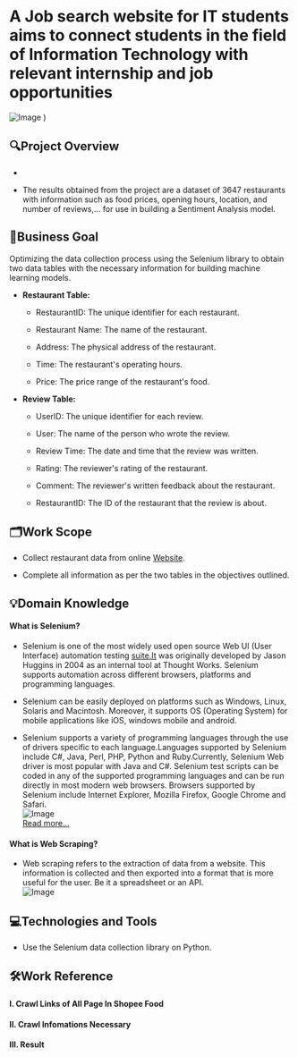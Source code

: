# **A Job search website for IT students aims to connect students in the field of Information Technology with relevant internship and job opportunities**  
![Image](![hi](https://github.com/user-attachments/assets/eb628373-af03-4643-915b-d98985647671)
)
)  



## **🔍Project Overview**  

-   

- The results obtained from the project are a dataset of 3647 restaurants with information such as food prices, opening hours, location, and number of reviews,… for use in building a Sentiment Analysis model.    


## **📌Business Goal**  

Optimizing the data collection process using the Selenium library to obtain two data tables with the necessary information for building machine learning models.  

- **Restaurant Table:**  
    - RestaurantID: The unique identifier for each restaurant.  

    - Restaurant Name: The name of the restaurant.  

    - Address: The physical address of the restaurant.  

    - Time: The restaurant's operating hours.  

    - Price: The price range of the restaurant's food.  

- **Review Table:**  
    - UserID: The unique identifier for each review.   

    - User: The name of the person who wrote the review.  

    - Review Time: The date and time that the review was written.  

    - Rating: The reviewer's rating of the restaurant.  

    - Comment: The reviewer's written feedback about the restaurant.  
    
    - RestaurantID: The ID of the restaurant that the review is about.  


## **🗂Work Scope**

- Collect restaurant data from online [Website](https://shopeefood.vn/ho-chi-minh/food/deals).  

- Complete all information as per the two tables in the objectives outlined.  


## **💡Domain Knowledge**  

#### **What is Selenium?**

- Selenium is one of the most widely used open source Web UI (User Interface) automation testing [suite.It](http://suite.it/) was originally developed by Jason Huggins in 2004 as an internal tool at Thought Works. Selenium supports automation across different browsers, platforms and programming languages.  

- Selenium can be easily deployed on platforms such as Windows, Linux, Solaris and Macintosh. Moreover, it supports OS (Operating System) for mobile applications like iOS, windows mobile and android.  

- Selenium supports a variety of programming languages through the use of drivers specific to each language.Languages supported by Selenium include C#, Java, Perl, PHP, Python and Ruby.Currently, Selenium Web driver is most popular with Java and C#. Selenium test scripts can be coded in any of the supported programming languages and can be run directly in most modern web browsers. Browsers supported by Selenium include Internet Explorer, Mozilla Firefox, Google Chrome and Safari.  
![Image](https://huynhthaibao.notion.site/image/https%3A%2F%2Fprod-files-secure.s3.us-west-2.amazonaws.com%2F35e3b43e-ce00-46c4-a295-07a0dee3bd1a%2F3f012c0b-53a9-48ca-a3cd-fcc99e4d27a3%2F1_6vHYMhpUPJvnzjH2ZcwMWg.png?table=block&id=356f0b84-5ea2-4a42-8347-6fd205aa5943&spaceId=35e3b43e-ce00-46c4-a295-07a0dee3bd1a&width=2000&userId=&cache=v2)  
[Read more...](https://www.javatpoint.com/selenium-tutorial)  

#### **What is Web Scraping?**  

- Web scraping refers to the extraction of data from a website. This information is collected and then exported into a format that is more useful for the user. Be it a spreadsheet or an API.  
![Image](https://huynhthaibao.notion.site/image/https%3A%2F%2Fprod-files-secure.s3.us-west-2.amazonaws.com%2F35e3b43e-ce00-46c4-a295-07a0dee3bd1a%2Fa9821986-57c9-4a4a-8f7d-85e4e34ade3e%2Ffebf9de6-8a5a-4055-b274-e685485496f5.jpeg?table=block&id=52ffbc9c-f773-42d2-be5f-3e0c9e955597&spaceId=35e3b43e-ce00-46c4-a295-07a0dee3bd1a&width=2000&userId=&cache=v2)


## **💻Technologies and Tools**  

- Use the Selenium data collection library on Python.  


## **🛠Work Reference**  

#### **I. Crawl Links of All Page In Shopee Food**  


#### **II. Crawl Infomations Necessary**  


#### **III. Result**
